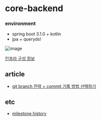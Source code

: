 # core-backend

### environment

- spring boot 3.1.0 + kotlin
- jpa + querydsl

![image](https://github.com/Our-Class-Bank/core-backend/assets/55722186/db0692c8-c406-4297-8777-a202bcaae7ab)

[인프라 구성 정보](https://github.com/Our-Class-Bank/core-backend/wiki/01.-%EC%9D%B8%ED%94%84%EB%9D%BC-%EA%B5%AC%EC%84%B1-%EC%A0%95%EB%B3%B4)

## article

- [git branch 전략 + commit 기록 방법 선택하기](https://hyune-c.tistory.com/60)

## etc

- [milestone history](https://github.com/Our-Class-Bank/core-backend/wiki/10.-milestone-1-~-7-history)
